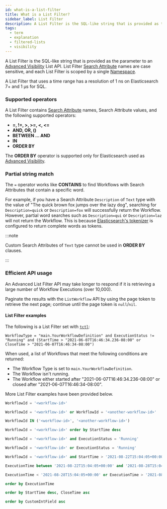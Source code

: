 ```yaml
---
id: what-is-a-list-filter
title: What is a List Filter?
sidebar_label: List Filter
description: A List Filter is the SQL-like string that is provided as the parameter to an Advanced Visibility List API.
tags:
  - term
  - explanation
  - filtered-lists
  - visibility
---
```


A List Filter is the SQL-like string that is provided as the parameter to an [Advanced Visibility](/concepts/what-is-advanced-visibility) List API.
List Filter [Search Attribute](/concepts/what-is-a-search-attribute) names are case sensitive, and each List Filter is scoped by a single [Namespace](/concepts/what-is-a-namespace).

A List Filter that uses a time range has a resolution of 1 ns on Elasticsearch 7+ and 1 µs for SQL.

### Supported operators

A List Filter contains [Search Attribute](/concepts/what-is-a-search-attribute) names, Search Attribute values, and the following supported operators:

- **=, !=, >, >=, <, <=**
- **AND, OR, ()**
- **BETWEEN ... AND**
- **IN**
- **ORDER BY**

The **ORDER BY** operator is supported only for Elasticsearch used as [Advanced Visibility](/clusters/how-to-integrate-elasticsearch-into-a-temporal-cluster).

### Partial string match

The `=` operator works like **CONTAINS** to find Workflows with Search Attributes that contain a specific word.

<!-- note: advanced vis features will be supported in SQL upon the release of v1.20.-->

For example, if you have a Search Attribute `Description` of `Text` type with the value of "The quick brown fox jumps over the lazy dog", searching for `Description=quick` or `Description=fox` will successfully return the Workflow.
However, partial word searches such as `Description=qui` or `Description=laz` will not return the Workflow.
This is because [Elasticsearch's tokenizer](https://www.elastic.co/guide/en/elasticsearch/reference/current/analysis-standard-tokenizer.html) is configured to return complete words as tokens.

:::note

Custom Search Attributes of `Text` type cannot be used in **ORDER BY** clauses.

:::

### Efficient API usage

An Advanced List Filter API may take longer to respond if it is retrieving a large number of Workflow Executions (over 10,000).

<!-- Use the `CountWorkflow` API to efficiently count the number of [Workflow Executions](/concepts/what-is-a-workflow-execution). -->

Paginate the results with the `ListWorkflow` API by using the page token to retrieve the next page; continue until the page token is `null`/`nil`.

#### List Filter examples

The following is a List Filter set with [`tctl`](/tctl-v1/workflow/list):

```
WorkflowType = "main.YourWorkflowDefinition" and ExecutionStatus != "Running" and (StartTime > "2021-06-07T16:46:34.236-08:00" or CloseTime > "2021-06-07T16:46:34-08:00")
```

When used, a list of Workflows that meet the following conditions are returned:

- The Workflow Type is set to `main.YourWorkflowDefinition`.
- The Workflow isn't running.
- The Workflow either started after "2021-06-07T16:46:34.236-08:00" or closed after "2021-06-07T16:46:34-08:00".

More List Filter examples have been provided below.

```sql
WorkflowId = '<workflow-id>'
```

```sql
WorkflowId = '<workflow-id>' or WorkflowId = '<another-workflow-id>'
```

```sql
WorkflowId IN ('<workflow-id>', '<another-workflow-id>')
```

```sql
WorkflowId = '<workflow-id>' order by StartTime desc
```

```sql
WorkflowId = '<workflow-id>' and ExecutionStatus = 'Running'
```

```sql
WorkflowId = '<workflow-id>' or ExecutionStatus = 'Running'
```

```sql
WorkflowId = '<workflow-id>' and StartTime > '2021-08-22T15:04:05+00:00'
```

```sql
ExecutionTime between '2021-08-22T15:04:05+00:00' and '2021-08-28T15:04:05+00:00'
```

```sql
ExecutionTime < '2021-08-28T15:04:05+00:00' or ExecutionTime > '2021-08-22T15:04:05+00:00'
```

```sql
order by ExecutionTime
```

```sql
order by StartTime desc, CloseTime asc
```

```sql
order by CustomIntField asc
```

